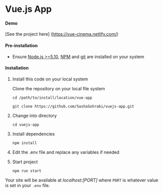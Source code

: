 # Vue.js App

#### Demo

[See the project here] (https://vue-cinema.netlify.com/)

#### Pre-installation

- Ensure [Node.js  >=5.10](https://nodejs.org/en/download/), [NPM](https://docs.npmjs.com) and [git](https://git-scm.com/book/en/v2/Getting-Started-Installing-Git) are installed on your system


#### Installation

1. Install this code on your local system
    
    Clone the repository on your local file system
    
    ```
    cd /path/to/install/location/vue-app
    
    git clone https://github.com/SashaSohrabi/vuejs-app.git

    ```  
   
2. Change into directory

    ```
    cd vuejs-app
    ```
    
3. Install dependencies

    ```
    npm install
    ```

4. Edit the .env file and replace any variables if needed
            
5. Start project

    ```
    npm run start
    ```

Your site will be available at *localhost:[PORT]* where `PORT` is whatever value is set in your `.env` file.

